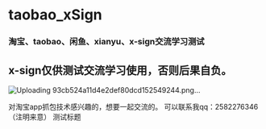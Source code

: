 # taobao_xSign
### 淘宝、taobao、闲鱼、xianyu、x-sign交流学习测试
## x-sign仅供测试交流学习使用，否则后果自负。
![Uploading 93cb524a11d4e2def80dcd152549244.png…]()

对淘宝app抓包技术感兴趣的，想要一起交流的。
可以联系我qq：2582276346（注明来意）
测试标题

